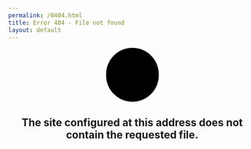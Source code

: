 ```yaml
---
permalink: /0404.html
title: Error 404 - File not found
layout: default
---  
```

<style>
#kuller {
 margin: auto;
 width: 105px;
 height: 105px;
 background-color: #000;
 color: #637d96;
 border-radius: 360px;
 text-align: center;
 vertical-align: middle;
 font-size: 95px;
 padding-top: 5px;
 padding-left: 2px;
 }
</style>
<center>
<h1 id="kuller" class="genericon genericon-404">&nbsp;&nbsp;</h1>

## The site configured at this address does not contain the requested file. 

</center>

